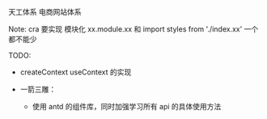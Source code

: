 天工体系 电商网站体系

Note:
cra 要实现 模块化 xx.module.xx 和 import styles from './index.xx' 一个都不能少

TODO:

- createContext useContext 的实现

- 一箭三雕：
  - 使用 antd 的组件库，同时加强学习所有 api 的具体使用方法
